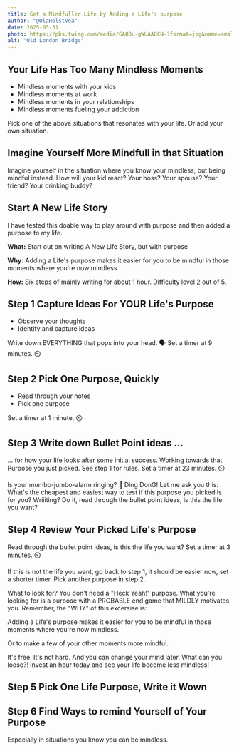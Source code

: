```yaml
---
title: Get a Mindfuller Life by Adding a Life's purpose  
author: "@OlaHolstVea"
date: 2025-03-31
photo: https://pbs.twimg.com/media/GAQ8u-gWUAAQCN-?format=jpg&name=small
alt: "Old London Bridge"
---
```


## Your Life Has Too Many Mindless Moments

- Mindless moments with your kids
- Mindless moments at work
- Mindless moments in your relationships
- Mindless moments fueling your addiction

Pick one of the above situations that resonates with your life. Or add your own situation.

## Imagine Yourself More Mindfull in that Situation 

Imagine yourself in the situation where you know your mindless, but being mindful instead. How will your kid react? Your boss? Your spouse? Your friend? Your drinking buddy? 

## Start A New Life Story

I have tested this doable way to play around with purpose and then added a purpose to my life. 

**What:** Start out on writing A New Life Story, but with purpose

**Why:** Adding a Life's purpose makes it easier for you to be mindful in those moments where you're now mindless

**How:** Six steps of mainly writing for about 1 hour. Difficulty level 2 out of 5.

## Step 1 Capture Ideas For YOUR Life's Purpose

- Observe your thoughts
- Identify and capture ideas

Write down EVERYTHING that pops into your head. 🗣️
Set a timer at 9 minutes. ⏲️


## Step 2 Pick One Purpose, Quickly

- Read through your notes
- Pick one purpose

Set a timer at 1 minute. ⏲️

## Step 3 Write down Bullet Point ideas ...

... for how your life looks after some initial success. Working towards that Purpose you just picked. See step 1 for rules. Set a timer at 23 minutes. ⏲️

Is your mumbo-jumbo-alarm ringing? 🔔 Ding DonG! Let me ask you this: What's the cheapest and easiest way to test if this purpose you picked is for you? Wriiiting? Do it, read through the bullet point ideas, is this the life you want? 

## Step 4 Review Your Picked Life's Purpose

Read through the bullet point ideas, is this the life you want? 
Set a timer at 3 minutes. ⏲️

If this is not the life you want, go back to step 1, it should be easier now, set a shorter timer. Pick another purpose in step 2.
 
What to look for? You don't need a "Heck Yeah!" purpose. What you're looking for is a purpose with a PROBABLE end game that MILDLY motivates you. Remember, the "WHY" of this excersise is: 

Adding a Life's purpose makes it easier for you to be mindful in those moments where you're now mindless.

Or to make a few of your other moments more mindful. 

It's free. It's not hard. And you can change your mind later. What can you loose?! Invest an hour today and see your life become less mindless!


## Step 5 Pick One Life Purpose, Write it Wown



## Step 6 Find Ways to remind Yourself of Your Purpose

Especially in situations you know you can be mindless.



